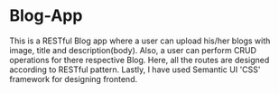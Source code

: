 # Blog-App
This is a RESTful Blog app where a user can upload his/her blogs with image, title and description(body). Also, a user can perform CRUD operations for there respective Blog. Here, all the routes are designed according to RESTful pattern. Lastly, I have used Semantic UI 'CSS' framework for designing frontend.

